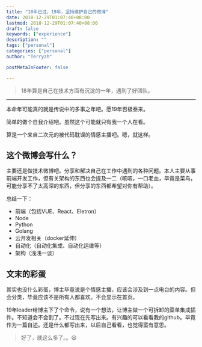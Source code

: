 ```yaml
---
title: "18年已过，19年，坚持维护自己的微博"
date: 2018-12-29T01:07:40+08:00
lastmod: 2018-12-29T01:07:40+08:00
draft: false
keywords: ["experience"]
description: ""
tags: ["personal"]
categories: ["personal"]
author: "Terryzh"

postMetaInFooter: false

---
```



> 18年算是自己在技术方面有沉淀的一年，遇到了好团队。

---

本命年可能真的就是传说中的多事之年吧。愿19年否极泰来。

简单的做个自我介绍吧。虽然这个可能就只有我一个人在看。

算是一个来自二次元的被代码耽误的情感主播吧。嗯，就这样。

## 这个微博会写什么？

主要还是做技术微博吧。分享和解决自己在工作中遇到的各种问题。本人主要从事前端开发工作，但有关架构的东西也会提及一二（咳咳，一口老血，毕竟是菜鸟，可能分享不了太高深的东西，但分享的东西都希望对你有帮助）。

总结一下：

- 前端（包括VUE、React、Eletron）
- Node
- Python
- Golang
- 云开发相关（docker延伸）
- 自动化（自动化集成、自动化运维等）
- 架构（浅浅一谈）

## 文末的彩蛋

其实也没什么彩蛋，博主毕竟说是个情感主播，应该会涉及到一点电台的内容。但会分类，毕竟应该不是所有人都喜欢。不会显示在首页。

19年leader给博主下了个命令，说有一个想法，让博主做一个可拆卸的菜单集成插件。不知道会不会割了。不过现在先写出来。有兴趣的可以看看我的github。毕竟作为一篇自述。还是什么都写出来，以后自己看看，也觉得蛮有意思。

> 好了，就这么多了。。😆
